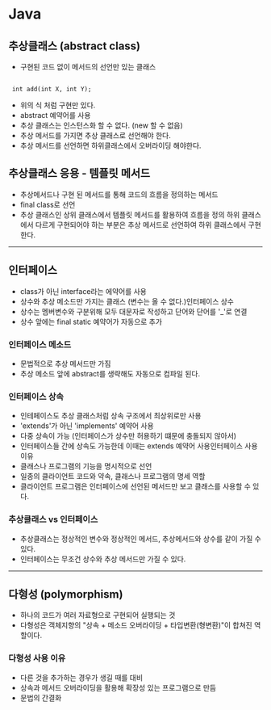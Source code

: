 # Java

## 추상클래스 (abstract class)

- 구현된 코드 없이 메서드의 선언만 있는 클래스

 ```

  int add(int X, int Y);
 
 ```

- 위의 식 처럼 구현만 있다.
- abstract 예약어를 사용
- 추상 클래스는 인스턴스화 할 수 없다.
  (new 할 수 없음)
- 추상 메서드를 가지면 추상 클래스로 선언해야 한다.
- 추상 메서드를 선언하면 하위클래스에서 오버라이딩 해야한다.

## 추상클래스 응용 - 템플릿 메서드

- 추상메서드나 구현 된 메서드를 통해 코드의 흐름을 정의하는 메서드
- final class로 선언
- 추상 클래스인 상위 클래스에서 템플릿 메서드를 활용하여 흐름을 정의
  하위 클래스에서 다르게 구현되어야 하는 부분은 추상 메서드로 선언하여 하위 클래스에서 구현한다.

***

## 인터페이스

- class가 아닌 interface라는 에약어를 사용
- 상수와 추상 메소드만 가지는 클래스 (변수는 올 수 없다.)인터페이스 상수
- 상수는 멤버변수와 구분위해 모두 대문자로 작성하고 단어와 단어를 '\_'로 연결
- 상수 앞에는 final static 예약어가 자동으로 추가

### 인터페이스 메소드

- 문법적으로 추상 메서드만 가짐
- 추상 메소드 앞에 abstract를 생략해도 자동으로 컴파일 된다.

### 인터페이스 상속

- 인테페이스도 추상 클래스처럼 상속 구조에서 최상위로만 사용
- 'extends'가 아닌 'implements' 예약어 사용
- 다중 상속이 가능 (인터페이스가 상수만 허용하기 떄문에 충돌되지 않아서)
- 인터페이스들 간에 상속도 가능한데 이때는 extends 예약어 사용인터페이스 사용 이유
- 클래스나 프로그램의 기능을 명시적으로 선언
- 일종의 클라이언트 코드와 약속, 클래스나 프로그램의 명세 역할
- 클라이언트 프로그램은 인터페이스에 선언된 메서드만 보고 클래스를 사용할 수 있다.

### 추상클래스 vs 인터페이스

- 추상클래스는 정상적인 변수와 정상적인 메서드, 추상메서드와 상수를 같이 가질 수 있다.
- 인터페이스는 무조건 상수와 추상 메서드만 가질 수 있다.

***

## 다형성 (polymorphism)

- 하나의 코드가 여러 자료형으로 구현되어 실행되는 것
- 다형성은 객체지향의 "상속 + 메소드 오버라이딩 + 타입변환(형변환)"이 합쳐진 역할이다.

### 다형성 사용 이유

- 다른 것을 추가하는 경우가 생길 때를 대비
- 상속과 메서드 오버라이딩을 활용해 확장성 있는 프로그램으로 만듬
- 문법의 간결화

